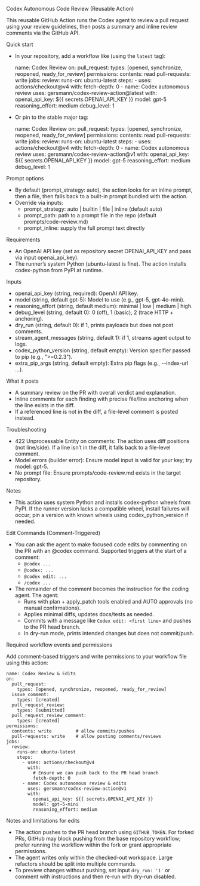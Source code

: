 Codex Autonomous Code Review (Reusable Action)

This reusable GitHub Action runs the Codex agent to review a pull request using your review guidelines, then posts a summary and inline review comments via the GitHub API.

Quick start

- In your repository, add a workflow like (using the `latest` tag):

  name: Codex Review
  on:
    pull_request:
      types: [opened, synchronize, reopened, ready_for_review]
  permissions:
    contents: read
    pull-requests: write
  jobs:
    review:
      runs-on: ubuntu-latest
      steps:
        - uses: actions/checkout@v4
          with:
            fetch-depth: 0
        - name: Codex autonomous review
          uses: gersmann/codex-review-action@latest
          with:
            openai_api_key: ${{ secrets.OPENAI_API_KEY }}
            model: gpt-5
            reasoning_effort: medium
            debug_level: 1

- Or pin to the stable major tag:

  name: Codex Review
  on:
    pull_request:
      types: [opened, synchronize, reopened, ready_for_review]
  permissions:
    contents: read
    pull-requests: write
  jobs:
    review:
      runs-on: ubuntu-latest
      steps:
        - uses: actions/checkout@v4
          with:
            fetch-depth: 0
        - name: Codex autonomous review
          uses: gersmann/codex-review-action@v1
          with:
            openai_api_key: ${{ secrets.OPENAI_API_KEY }}
            model: gpt-5
            reasoning_effort: medium
            debug_level: 1

Prompt options

- By default (prompt_strategy: auto), the action looks for an inline prompt, then a file, then falls back to a built-in prompt bundled with the action.
- Override via inputs:
  - prompt_strategy: auto | builtin | file | inline (default auto)
  - prompt_path: path to a prompt file in the repo (default prompts/code-review.md)
  - prompt_inline: supply the full prompt text directly

Requirements

- An OpenAI API key (set as repository secret OPENAI_API_KEY and pass via input openai_api_key).
- The runner’s system Python (ubuntu-latest is fine). The action installs codex-python from PyPI at runtime.

Inputs

- openai_api_key (string, required): OpenAI API key.
- model (string, default gpt-5): Model to use (e.g., gpt-5, gpt-4o-mini).
- reasoning_effort (string, default medium): minimal | low | medium | high.
- debug_level (string, default 0): 0 (off), 1 (basic), 2 (trace HTTP + anchoring).
- dry_run (string, default 0): if 1, prints payloads but does not post comments.
- stream_agent_messages (string, default 1): if 1, streams agent output to logs.
- codex_python_version (string, default empty): Version specifier passed to pip (e.g., ">=0.2.3").
- extra_pip_args (string, default empty): Extra pip flags (e.g., --index-url …).

What it posts

- A summary review on the PR with overall verdict and explanation.
- Inline comments for each finding with precise file/line anchoring when the line exists in the diff.
- If a referenced line is not in the diff, a file-level comment is posted instead.

Troubleshooting

- 422 Unprocessable Entity on comments: The action uses diff positions (not line/side). If a line isn’t in the diff, it falls back to a file-level comment.
- Model errors (builder error): Ensure model input is valid for your key; try model: gpt-5.
- No prompt file: Ensure prompts/code-review.md exists in the target repository.

Notes

- This action uses system Python and installs codex-python wheels from PyPI. If the runner version lacks a compatible wheel, install failures will occur; pin a version with known wheels using codex_python_version if needed.

Edit Commands (Comment-Triggered)

- You can ask the agent to make focused code edits by commenting on the PR with an @codex command. Supported triggers at the start of a comment:
  - `@codex ...`
  - `@codex: ...`
  - `@codex edit: ...`
  - `/codex ...`
- The remainder of the comment becomes the instruction for the coding agent. The agent:
  - Runs with plan + apply_patch tools enabled and AUTO approvals (no manual confirmations).
  - Applies minimal diffs, updates docs/tests as needed.
  - Commits with a message like `Codex edit: <first line>` and pushes to the PR head branch.
  - In dry-run mode, prints intended changes but does not commit/push.

Required workflow events and permissions

Add comment-based triggers and write permissions to your workflow file using this action:

```
name: Codex Review & Edits
on:
  pull_request:
    types: [opened, synchronize, reopened, ready_for_review]
  issue_comment:
    types: [created]
  pull_request_review:
    types: [submitted]
  pull_request_review_comment:
    types: [created]
permissions:
  contents: write         # allow commits/pushes
  pull-requests: write    # allow posting comments/reviews
jobs:
  review:
    runs-on: ubuntu-latest
    steps:
      - uses: actions/checkout@v4
        with:
          # Ensure we can push back to the PR head branch
          fetch-depth: 0
      - name: Codex autonomous review & edits
        uses: gersmann/codex-review-action@v1
        with:
          openai_api_key: ${{ secrets.OPENAI_API_KEY }}
          model: gpt-5-mini
          reasoning_effort: medium
```

Notes and limitations for edits

- The action pushes to the PR head branch using `GITHUB_TOKEN`. For forked PRs, GitHub may block pushing from the base repository workflow; prefer running the workflow within the fork or grant appropriate permissions.
- The agent writes only within the checked-out workspace. Large refactors should be split into multiple commands.
- To preview changes without pushing, set input `dry_run: '1'` or comment with instructions and then re-run with dry-run disabled.
